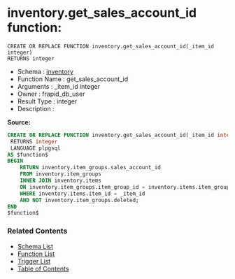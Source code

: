 # inventory.get_sales_account_id function:

```plpgsql
CREATE OR REPLACE FUNCTION inventory.get_sales_account_id(_item_id integer)
RETURNS integer
```
* Schema : [inventory](../../schemas/inventory.md)
* Function Name : get_sales_account_id
* Arguments : _item_id integer
* Owner : frapid_db_user
* Result Type : integer
* Description : 


**Source:**
```sql
CREATE OR REPLACE FUNCTION inventory.get_sales_account_id(_item_id integer)
 RETURNS integer
 LANGUAGE plpgsql
AS $function$
BEGIN
    RETURN inventory.item_groups.sales_account_id
    FROM inventory.item_groups
    INNER JOIN inventory.items
    ON inventory.item_groups.item_group_id = inventory.items.item_group_id
    WHERE inventory.items.item_id = _item_id
    AND NOT inventory.item_groups.deleted;    
END
$function$

```

### Related Contents
* [Schema List](../../schemas.md)
* [Function List](../../functions.md)
* [Trigger List](../../triggers.md)
* [Table of Contents](../../README.md)

